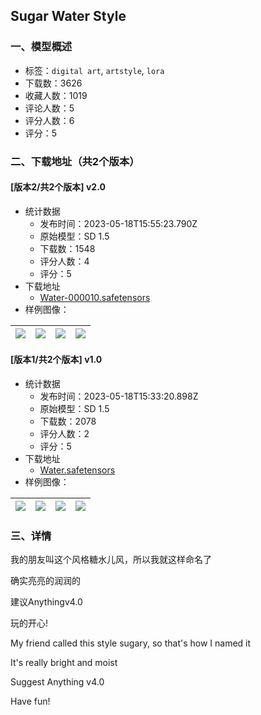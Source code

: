 ## Sugar Water Style
### 一、模型概述

- 标签：`digital art`, `artstyle`, `lora`
- 下载数：3626
- 收藏人数：1019
- 评论人数：5
- 评分人数：6
- 评分：5

### 二、下载地址（共2个版本）

#### [版本2/共2个版本] v2.0

- 统计数据
  - 发布时间：2023-05-18T15:55:23.790Z
  - 原始模型：SD 1.5
  - 下载数：1548
  - 评分人数：4
  - 评分：5
- 下载地址
  - [Water-000010.safetensors](https://civitai.com/api/download/models/74167)
- 样例图像：

| <img src="https://image.civitai.com/xG1nkqKTMzGDvpLrqFT7WA/223f3cfa-7f8e-436c-b785-18bda7388be2/width=450/828782.jpeg" /> | <img src="https://image.civitai.com/xG1nkqKTMzGDvpLrqFT7WA/db86bb75-adb1-45a9-8d11-5fc56b9c5643/width=450/828784.jpeg" /> | <img src="https://image.civitai.com/xG1nkqKTMzGDvpLrqFT7WA/a182a749-9706-48cf-adb7-09e871d25165/width=450/828783.jpeg" /> | <img src="https://image.civitai.com/xG1nkqKTMzGDvpLrqFT7WA/b090471e-7bdd-4b5c-a47f-f720d2f75ca0/width=450/828786.jpeg" /> |
| ---- | ---- | ---- | ---- |

#### [版本1/共2个版本] v1.0

- 统计数据
  - 发布时间：2023-05-18T15:33:20.898Z
  - 原始模型：SD 1.5
  - 下载数：2078
  - 评分人数：2
  - 评分：5
- 下载地址
  - [Water.safetensors](https://civitai.com/api/download/models/41892)
- 样例图像：

| <img src="https://image.civitai.com/xG1nkqKTMzGDvpLrqFT7WA/f753951e-543b-4686-9b71-a0db6f524f00/width=450/460296.jpeg" /> | <img src="https://image.civitai.com/xG1nkqKTMzGDvpLrqFT7WA/27ef37f6-80cc-4800-6e5c-5d99b9c9cc00/width=450/460291.jpeg" /> | <img src="https://image.civitai.com/xG1nkqKTMzGDvpLrqFT7WA/0916ff6f-f96a-4ba6-7ca6-e413fd59ef00/width=450/460299.jpeg" /> | <img src="https://image.civitai.com/xG1nkqKTMzGDvpLrqFT7WA/58f12914-b6e5-45ab-6d91-93f3e06c2e00/width=450/460298.jpeg" /> |
| ---- | ---- | ---- | ---- |


### 三、详情
<p>我的朋友叫这个风格糖水儿风，所以我就这样命名了</p><p>确实亮亮的润润的</p><p>建议Anythingv4.0</p><p>玩的开心!</p><p>My friend called this style sugary, so that's how I named it</p><p>It's really bright and moist</p><p>Suggest Anything v4.0</p><p>Have fun!</p>